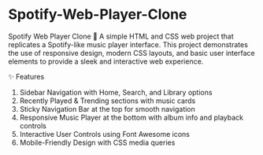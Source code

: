 # Spotify-Web-Player-Clone
Spotify Web Player Clone 🎵 
A simple HTML and CSS web project that replicates a Spotify-like music player interface. This project demonstrates the use of responsive design, modern CSS layouts, and basic user interface elements to provide a sleek and interactive web experience.

✨ Features
1) Sidebar Navigation with Home, Search, and Library options
2) Recently Played & Trending sections with music cards
3) Sticky Navigation Bar at the top for smooth navigation
4) Responsive Music Player at the bottom with album info and playback controls
5) Interactive User Controls using Font Awesome icons
6) Mobile-Friendly Design with CSS media queries
